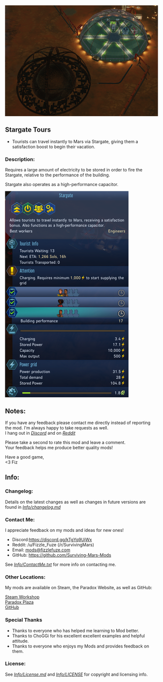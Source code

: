 ![Thumbnail](Images/thumbnail.png)

## Stargate Tours
 - Tourists can travel instantly to Mars via Stargate, giving them a satisfaction boost to begin their vacation.

### Description:
Requires a large amount of electricity to be stored in order to fire the Stargate, relative to the performance of the building.

Stargate also operates as a high-performance capacitor.

![InfoPanel](Images/infopanel.png)

## Notes:
If you have any feedback please contact me directly instead of reporting the mod. I'm always happy to take requests as well.<br>
I hang out in [*Discord*](https://discord.gg/kTgYq9UjWx) and on [*Reddit*](https://www.reddit.com/user/Fizzle_Fuze)

Please take a second to rate this mod and leave a comment.<br>
Your feedback helps me produce better quality mods!

Have a good game,<br>
<3 Fiz

## Info:

### Changelog:
 Details on the latest changes as well as changes in future versions are found in [*Info/changelog.md*](Info/changelog.md)

### Contact Me:
I appreciate feedback on my mods and ideas for new ones!
 - Discord:https://discord.gg/kTgYq9UjWx
 - Reddit: /u/Fizzle_Fuze (/r/SurvivingMars)
 - Email: mods@fizzlefuze.com
 -  GitHub: https://github.com/Surviving-Mars-Mods

See [*Info/ContactMe.txt*](Info/ContactMe.txt) for more info on contacting me. 

### Other Locations:
My mods are available on Steam, the Paradox Website, as well as GitHub:

[Steam Workshop](https://steamcommunity.com/id/fizzle_fuze/myworkshopfiles/?appid=464920) <br>
[Paradox Plaza](https://mods.paradoxplaza.com/games/surviving_mars?search=Fizzle_Fuze&sortBy=best) <br>
[GitHub](https://github.com/Surviving-Mars-Mods)

### Special Thanks
- Thanks to everyone who has helped me learning to Mod better.
- Thanks to ChoGGi for his excellent excellent examples and helpful attitude.
- Thanks to everyone who enjoys my Mods and provides feedback on them.

### License:
 See [*Info/License.md*](Info/license.md) and [*Info/LICENSE*](Info/LICENSE) for copyright and licensing info.
